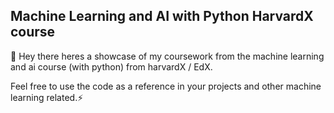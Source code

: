 ## Machine Learning and AI with Python HarvardX course
👋 Hey there heres a showcase of my coursework from the machine learning and ai course (with python) from harvardX / EdX. 

   Feel free to use the code as a reference in your projects and other machine learning related.⚡
